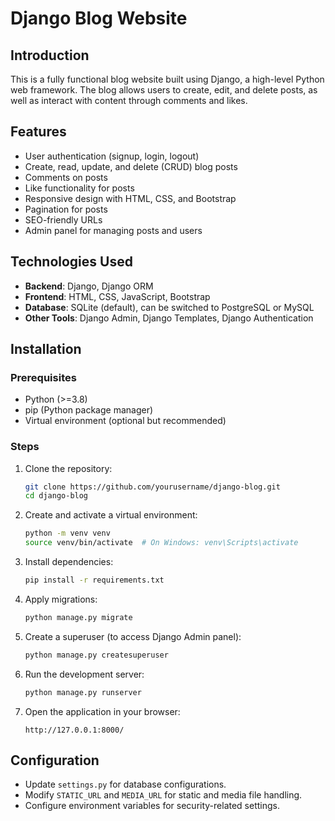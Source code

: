 # Django Blog Website

## Introduction
This is a fully functional blog website built using Django, a high-level Python web framework. The blog allows users to create, edit, and delete posts, as well as interact with content through comments and likes.

## Features
- User authentication (signup, login, logout)
- Create, read, update, and delete (CRUD) blog posts
- Comments on posts
- Like functionality for posts
- Responsive design with HTML, CSS, and Bootstrap
- Pagination for posts
- SEO-friendly URLs
- Admin panel for managing posts and users

## Technologies Used
- **Backend**: Django, Django ORM
- **Frontend**: HTML, CSS, JavaScript, Bootstrap
- **Database**: SQLite (default), can be switched to PostgreSQL or MySQL
- **Other Tools**: Django Admin, Django Templates, Django Authentication

## Installation

### Prerequisites
- Python (>=3.8)
- pip (Python package manager)
- Virtual environment (optional but recommended)

### Steps
1. Clone the repository:
   ```bash
   git clone https://github.com/yourusername/django-blog.git
   cd django-blog
   ```
2. Create and activate a virtual environment:
   ```bash
   python -m venv venv
   source venv/bin/activate  # On Windows: venv\Scripts\activate
   ```
3. Install dependencies:
   ```bash
   pip install -r requirements.txt
   ```
4. Apply migrations:
   ```bash
   python manage.py migrate
   ```
5. Create a superuser (to access Django Admin panel):
   ```bash
   python manage.py createsuperuser
   ```
6. Run the development server:
   ```bash
   python manage.py runserver
   ```
7. Open the application in your browser:
   ```
   http://127.0.0.1:8000/
   ```

## Configuration
- Update `settings.py` for database configurations.
- Modify `STATIC_URL` and `MEDIA_URL` for static and media file handling.
- Configure environment variables for security-related settings.
